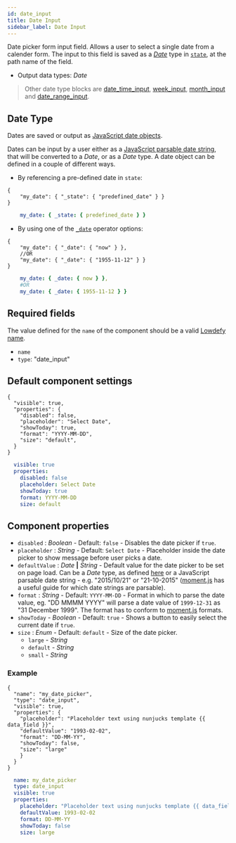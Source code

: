 ```yaml
---
id: date_input
title: Date Input
sidebar_label: Date Input
---
```


Date picker form input field. Allows a user to select a single date from a calender form.
The input to this field is saved as a [_Date_](#date-type) type in [`state`](concepts/state.md), at the path name of the field.

- Output data types: _Date_

>Other date type blocks are [date_time_input](date_time_input.md), [week_input](week_input.md), [month_input](month_input.md) and [date_range_input](date_range_input.md).

## Date Type

Dates are saved or output as [JavaScript date objects](https://developer.mozilla.org/en-US/docs/Web/JavaScript/Reference/Global_Objects/Date).

Dates can be input by a user either as a [JavaScript parsable date string](https://momentjs.com/docs/#/parsing/string/), that will be converted to a _Date_, or as a _Date_ type. A date object can be defined in a couple of different ways.

- By referencing a pre-defined date in `state`:
<!--DOCUSAURUS_CODE_TABS-->
<!--JSON-->
```json5
{
    "my_date": { "_state": { "predefined_date" } }
}
```
<!--YAML-->
```yaml
    my_date: { _state: { predefined_date } }
```
<!--END_DOCUSAURUS_CODE_TABS-->

- By using one of the [`_date`](concepts/operators.md) operator options:
<!--DOCUSAURUS_CODE_TABS-->
<!--JSON-->
```json5
{
    "my_date": { "_date": { "now" } },
    //OR
    "my_date": { "_date": { "1955-11-12" } }
}
```
<!--YAML-->
```yaml
    my_date: { _date: { now } },
    #OR
    my_date: { _date: { 1955-11-12 } }
```
<!--END_DOCUSAURUS_CODE_TABS-->

## Required fields

The value defined for the `name` of the component should be a valid [Lowdefy name](concepts/lowdefy-file.md#names-and-ids).

- `name`
- `type`: "date_input"

## Default component settings
<!--DOCUSAURUS_CODE_TABS-->
<!--JSON-->
```json5
{
  "visible": true,
  "properties": {
    "disabled": false,
    "placeholder": "Select Date",
    "showToday": true,
    "format": "YYYY-MM-DD",
    "size": "default",
  }
}
```
<!--YAML-->
```yaml
  visible: true
  properties:
    disabled: false
    placeholder: Select Date
    showToday: true
    format: YYYY-MM-DD
    size: default
```
<!--END_DOCUSAURUS_CODE_TABS-->

## Component properties

- `disabled` : _Boolean_ - Default: `false` - Disables the date picker if `true`.
- `placeholder` : _String_ - Default: `Select Date` - Placeholder inside the date picker to show message before user picks a date.
- `defaultValue` : _Date_ **|** _String_ - Default value for the date picker to be set on page load. Can be a _Date_ type, as defined [here](#date-type) or a JavaScript parsable date string - e.g. "2015/10/21" or "21-10-2015" ([moment.js](https://momentjs.com/docs/#/parsing/string/) has a useful guide for which date strings are parsable).
- `format` : _String_ - Default: `YYYY-MM-DD` - Format in which to parse the date value, eg. "DD MMMM YYYY" will parse a date value of `1999-12-31` as "31 December 1999". The format has to conform to [moment.js](https://momentjs.com/docs/#/parsing/string-format/) formats.
- `showToday` - _Boolean_ - Default: `true` - Shows a button to easily select the current date if `true`.
- `size` : _Enum_ - Default: `default` - Size of the date picker.
  - `large` - _String_
  - `default` - _String_
  - `small` - _String_

### Example
<!--DOCUSAURUS_CODE_TABS-->
<!--JSON-->
```json5
{
  "name": "my_date_picker",
  "type": "date_input",
  "visible": true,
  "properties": {
    "placeholder": "Placeholder text using nunjucks template {{ data_field }}",
    "defaultValue": "1993-02-02",
    "format": "DD-MM-YY",
    "showToday": false,
    "size": "large"
    }
  }
}
```
<!--YAML-->
```yaml
  name: my_date_picker
  type: date_input
  visible: true
  properties:
    placeholder: "Placeholder text using nunjucks template {{ data_field }}"
    defaultValue: 1993-02-02
    format: DD-MM-YY
    showToday: false
    size: large
```
<!--END_DOCUSAURUS_CODE_TABS-->